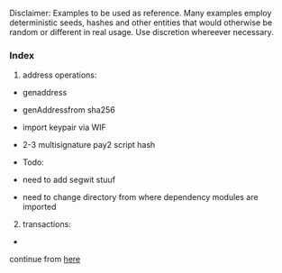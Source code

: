 Disclaimer:
Examples to be used as reference.
Many examples employ deterministic seeds, hashes and other entities that would otherwise be random or different in real usage.
Use discretion whereever necessary.


### Index
1. address operations:
  - genaddress
  - genAddressfrom sha256
  - import keypair via WIF
  - 2-3 multisignature pay2 script hash

  - Todo:
  - need to add segwit stuuf
  - need to change directory from where dependency modules are imported
2. transactions:
  -





  continue from [here](https://github.com/bitcoinjs/bitcoinjs-lib/blob/5b0ccb6f68ed9189dc3e382d78e108046974910f/test/integration/addresses.js#L50)
